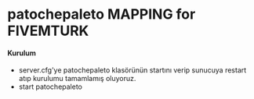 # patochepaleto MAPPING for FIVEMTURK

#### Kurulum

- server.cfg'ye patochepaleto klasörünün startını verip sunucuya restart atıp kurulumu tamamlamış oluyoruz.
- start patochepaleto
